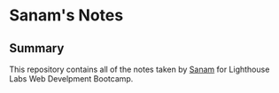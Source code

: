 # Sanam's Notes
## Summary
This repository contains all of the notes taken by [Sanam](https://github.com/sanam1060/lighthouse-web-notes) for Lighthouse Labs Web Develpment Bootcamp.